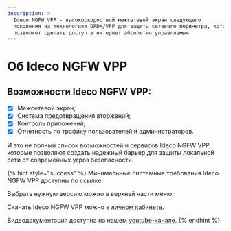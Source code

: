 ```yaml
---
description: >-
  Ideco NGFW VPP - высокоскоростной межсетевой экран следующего
  поколения на технологиях DPDK/VPP для защиты сетевого периметра, которое
  позволяет сделать доступ в интернет абсолютно управляемым.
---
```


# Об Ideco NGFW VPP

## Возможности Ideco NGFW VPP:

* [x] Межсетевой экран;
* [x] Система предотвращения вторжений;
* [x] Контроль приложений;
* [x] Отчетность по трафику пользователей и администраторов.

И это не полный список возможностей и сервисов Ideco NGFW VPP, которые позволяют создать надежный барьер для защиты локальной сети от современных угроз безопасности.

{% hint style="success" %}
Минимальные системные требования Ideco NGFW VPP доступны по ссылке.

Выбрать нужную версию можно в верхней части меню. 

Скачать Ideco NGFW VPP можно в [личном кабинете](https://my.ideco.ru/#/login).

Видеодокументация доступна на нашем [youtube-канале.](https://www.youtube.com/playlist?list=PLQJTQf4Vb3wD2bhYMhsdbgMXk4PnSfY10)
{% endhint %}
